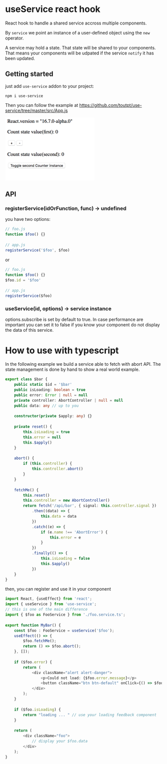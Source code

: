# useService react hook

React hook to handle a shared service accross multiple components.

By `service` we point an instance of a user-defined object using the `new` operator.

A service may hold a state. That state will be shared to your components.
That means your components will be udpated if the service `notify` it has been updated.

## Getting started

just add `use-service` addon to your project:

```
npm i use-service
```

Then you can follow the example at https://github.com/toutpt/use-service/tree/master/src/App.js

![example](https://raw.githubusercontent.com/toutpt/use-service/master/example.gif)

## API

### **registerService**(idOrFunction, func) -> undefined

you have two options:

```javascript
// foo.js
function $foo() {}

// app.js
registerService('$foo', $foo)
```

or

```javascript
// foo.js
function $foo() {}
$foo.id = '$foo'

// app.js
registerService($foo)
```

### **useService**(id, options) -> service instance

options.subscribe is set by default to true. In case performance are important you can set it to false if you know your component do not display the data of this service.

# How to use with typescript

In the following example we build a service able to fetch with abort API.
The state management is done by hand to show a real world example.

```typescript
export class $bar {
	public static $id = '$bar'
	public isLoading: boolean = true
	public error: Error | null = null
	private controller: AbortController | null = null
	public data: any // up to you

	constructor(private $apply: any) {}

	private reset() {
		this.isLoading = true
		this.error = null
		this.$apply()
	}

	abort() {
		if (this.controller) {
			this.controller.abort()
		}
	}

	fetchMe() {
		this.reset()
		this.controller = new AbortController()
		return fetch('/api/bar', { signal: this.controller.signal })
			.then((data) => {
				this.data = data
			})
			.catch((e) => {
				if (e.name !== 'AbortError') {
					this.error = e
				}
			})
			.finally(() => {
				this.isLoading = false
				this.$apply()
			})
	}
}
```

then, you can register and use it in your component

```typescript
import React, {useEffect} from 'react';
import { useService } from 'use-service';
// this is one of the main difference
import { $foo as FooService } from './foo.service.ts';

export function MyBar() {
    const $foo : FooService = useService('$foo');
    useEffect(() => {
        $foo.fetchMe();
        return () => $foo.abort();
    }, []);

    if ($foo.error) {
        return (
            <div className="alert alert-danger">
                <p>Could not load: {$foo.error.message}</p>
                <button className="btn btn-default" onClick={() => $foo.fetchMe()}>re try<button>
            </div>
        );
    }

    if ($foo.isLoading) {
        return "loading ... " // use your loading feedback component
    }

    return (
        <div className="foo">
            // display your $foo.data
        </div>
    );
}
```
